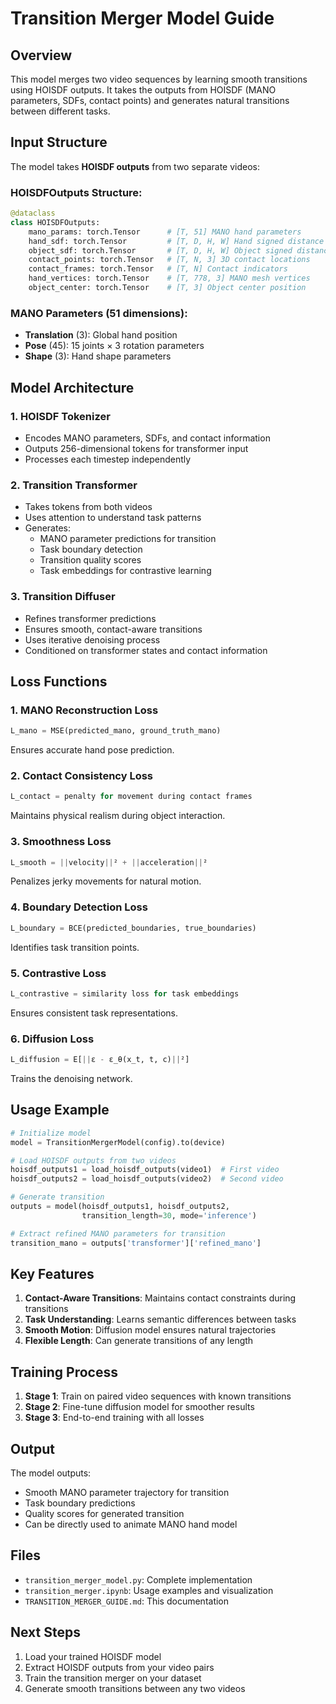 # Transition Merger Model Guide

## Overview

This model merges two video sequences by learning smooth transitions using HOISDF outputs. It takes the outputs from HOISDF (MANO parameters, SDFs, contact points) and generates natural transitions between different tasks.

## Input Structure

The model takes **HOISDF outputs** from two separate videos:

### HOISDFOutputs Structure:
```python
@dataclass
class HOISDFOutputs:
    mano_params: torch.Tensor      # [T, 51] MANO hand parameters
    hand_sdf: torch.Tensor         # [T, D, H, W] Hand signed distance field
    object_sdf: torch.Tensor       # [T, D, H, W] Object signed distance field
    contact_points: torch.Tensor   # [T, N, 3] 3D contact locations
    contact_frames: torch.Tensor   # [T, N] Contact indicators
    hand_vertices: torch.Tensor    # [T, 778, 3] MANO mesh vertices
    object_center: torch.Tensor    # [T, 3] Object center position
```

### MANO Parameters (51 dimensions):
- **Translation** (3): Global hand position
- **Pose** (45): 15 joints × 3 rotation parameters
- **Shape** (3): Hand shape parameters

## Model Architecture

### 1. HOISDF Tokenizer
- Encodes MANO parameters, SDFs, and contact information
- Outputs 256-dimensional tokens for transformer input
- Processes each timestep independently

### 2. Transition Transformer
- Takes tokens from both videos
- Uses attention to understand task patterns
- Generates:
  - MANO parameter predictions for transition
  - Task boundary detection
  - Transition quality scores
  - Task embeddings for contrastive learning

### 3. Transition Diffuser
- Refines transformer predictions
- Ensures smooth, contact-aware transitions
- Uses iterative denoising process
- Conditioned on transformer states and contact information

## Loss Functions

### 1. MANO Reconstruction Loss
```python
L_mano = MSE(predicted_mano, ground_truth_mano)
```
Ensures accurate hand pose prediction.

### 2. Contact Consistency Loss
```python
L_contact = penalty for movement during contact frames
```
Maintains physical realism during object interaction.

### 3. Smoothness Loss
```python
L_smooth = ||velocity||² + ||acceleration||²
```
Penalizes jerky movements for natural motion.

### 4. Boundary Detection Loss
```python
L_boundary = BCE(predicted_boundaries, true_boundaries)
```
Identifies task transition points.

### 5. Contrastive Loss
```python
L_contrastive = similarity loss for task embeddings
```
Ensures consistent task representations.

### 6. Diffusion Loss
```python
L_diffusion = E[||ε - ε_θ(x_t, t, c)||²]
```
Trains the denoising network.

## Usage Example

```python
# Initialize model
model = TransitionMergerModel(config).to(device)

# Load HOISDF outputs from two videos
hoisdf_outputs1 = load_hoisdf_outputs(video1)  # First video
hoisdf_outputs2 = load_hoisdf_outputs(video2)  # Second video

# Generate transition
outputs = model(hoisdf_outputs1, hoisdf_outputs2, 
                transition_length=30, mode='inference')

# Extract refined MANO parameters for transition
transition_mano = outputs['transformer']['refined_mano']
```

## Key Features

1. **Contact-Aware Transitions**: Maintains contact constraints during transitions
2. **Task Understanding**: Learns semantic differences between tasks
3. **Smooth Motion**: Diffusion model ensures natural trajectories
4. **Flexible Length**: Can generate transitions of any length

## Training Process

1. **Stage 1**: Train on paired video sequences with known transitions
2. **Stage 2**: Fine-tune diffusion model for smoother results
3. **Stage 3**: End-to-end training with all losses

## Output

The model outputs:
- Smooth MANO parameter trajectory for transition
- Task boundary predictions
- Quality scores for generated transition
- Can be directly used to animate MANO hand model

## Files

- `transition_merger_model.py`: Complete implementation
- `transition_merger.ipynb`: Usage examples and visualization
- `TRANSITION_MERGER_GUIDE.md`: This documentation

## Next Steps

1. Load your trained HOISDF model
2. Extract HOISDF outputs from your video pairs
3. Train the transition merger on your dataset
4. Generate smooth transitions between any two videos